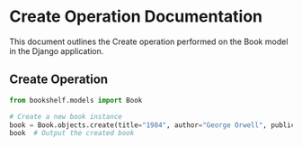 # Create Operation Documentation

This document outlines the Create operation performed on the Book model in the Django application.

## Create Operation

```python
from bookshelf.models import Book

# Create a new book instance
book = Book.objects.create(title="1984", author="George Orwell", publication_year=1949)
book  # Output the created book

